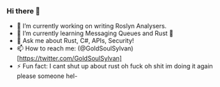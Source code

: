 ### Hi there 👋
- 🔭 I’m currently working on writing Roslyn Analysers.
- 🌱 I’m currently learning Messaging Queues and Rust 🦀
- 💬 Ask me about Rust, C#, APIs, Security!
- 📫 How to reach me: (@GoldSoulSylvan)[https://twitter.com/GoldSoulSylvan]
- ⚡ Fun fact: I cant shut up about rust oh fuck oh shit im doing it again please someone hel-
